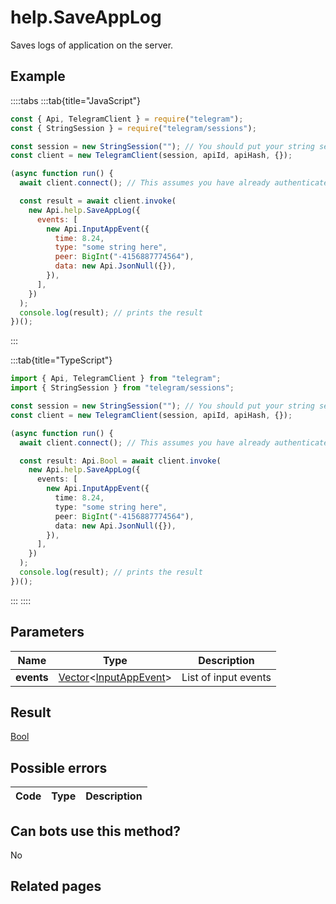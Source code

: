 # help.SaveAppLog

Saves logs of application on the server.

## Example

::::tabs
:::tab{title="JavaScript"}

```js
const { Api, TelegramClient } = require("telegram");
const { StringSession } = require("telegram/sessions");

const session = new StringSession(""); // You should put your string session here
const client = new TelegramClient(session, apiId, apiHash, {});

(async function run() {
  await client.connect(); // This assumes you have already authenticated with .start()

  const result = await client.invoke(
    new Api.help.SaveAppLog({
      events: [
        new Api.InputAppEvent({
          time: 8.24,
          type: "some string here",
          peer: BigInt("-4156887774564"),
          data: new Api.JsonNull({}),
        }),
      ],
    })
  );
  console.log(result); // prints the result
})();
```

:::

:::tab{title="TypeScript"}

```ts
import { Api, TelegramClient } from "telegram";
import { StringSession } from "telegram/sessions";

const session = new StringSession(""); // You should put your string session here
const client = new TelegramClient(session, apiId, apiHash, {});

(async function run() {
  await client.connect(); // This assumes you have already authenticated with .start()

  const result: Api.Bool = await client.invoke(
    new Api.help.SaveAppLog({
      events: [
        new Api.InputAppEvent({
          time: 8.24,
          type: "some string here",
          peer: BigInt("-4156887774564"),
          data: new Api.JsonNull({}),
        }),
      ],
    })
  );
  console.log(result); // prints the result
})();
```

:::
::::

## Parameters

|    Name    | Type                                                                                                               | Description          |
| :--------: | ------------------------------------------------------------------------------------------------------------------ | -------------------- |
| **events** | [Vector](https://core.telegram.org/type/Vector%20t)<[InputAppEvent](https://core.telegram.org/type/InputAppEvent)> | List of input events |

## Result

[Bool](https://core.telegram.org/type/Bool)

## Possible errors

| Code | Type | Description |
| :--: | ---- | ----------- |

## Can bots use this method?

No

## Related pages
